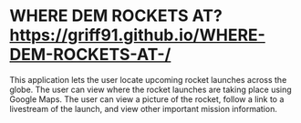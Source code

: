 # WHERE DEM ROCKETS AT? https://griff91.github.io/WHERE-DEM-ROCKETS-AT-/

This application lets the user locate upcoming rocket launches across the globe. The user can view where the rocket launches are taking place using Google Maps.  The user can view a picture of the rocket, follow a link to a livestream of the launch, and view other important mission information.
